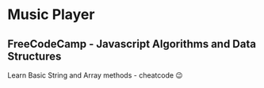 # Music Player
## FreeCodeCamp - Javascript Algorithms and Data Structures
Learn Basic String and Array methods - cheatcode :wink:
